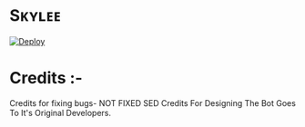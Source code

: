 # Sᴋʏʟᴇᴇ

[![Deploy](https://www.herokucdn.com/deploy/button.svg)](https://heroku.com/deploy?template=https://github.com/swatv3nub/Skylee)



# Credits :-

Credits for fixing bugs- NOT FIXED SED
Credits For Designing The Bot Goes To It's Original Developers.
